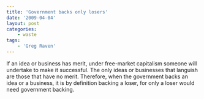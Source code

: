 ```yaml
---
title: 'Government backs only losers'
date: '2009-04-04'
layout: post
categories:
    - waste
tags:
    - 'Greg Raven'
---
```


If an idea or business has merit, under free-market capitalism someone will undertake to make it successful. The only ideas or businesses that languish are those that have no merit. Therefore, when the government backs an idea or a business, it is by definition backing a loser, for only a loser would need government backing.